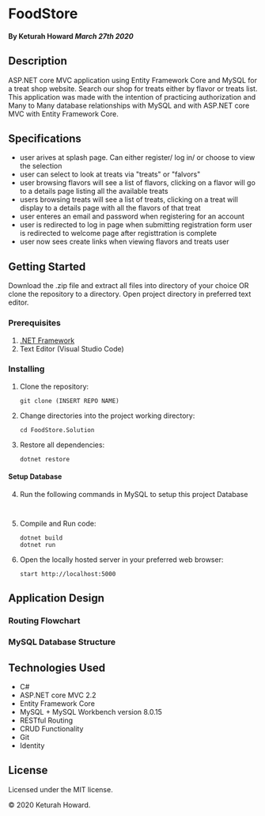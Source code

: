 # FoodStore
#### By Keturah Howard _March 27th 2020_ 

## Description

ASP.NET core MVC application using Entity Framework Core and MySQL for a treat shop website. Search our shop for treats either by flavor or treats list. This application was made with the intention of practicing authorization and Many to Many database relationships with MySQL and with ASP.NET core MVC with Entity Framework Core.

## Specifications

* user arives at splash page.  Can either register/ log in/ or choose to view the selection
* user can select to look at treats via "treats" or "falvors"
* user browsing flavors will see a list of flavors, clicking on a flavor will go to a details page listing all the available treats 
* users browsing treats will see a list of treats, clicking on a treat will display to a details page with all the flavors of that treat
* user enteres an email and password when registering for an account
* user is redirected to log in page when submitting registration form
user is redirected to welcome page after registtration is complete
* user now sees create links when viewing flavors and treats
user


## Getting Started

Download the .zip file and extract all files into directory of your choice OR clone the repository to a directory. Open project directory in preferred text editor.

### Prerequisites

1. [.NET Framework](https://dotnet.microsoft.com/download/thank-you/dotnet-sdk-2.2.106-macos-x64-installer) 
2. Text Editor (Visual Studio Code)

### Installing

1. Clone the repository:
    ```
    git clone (INSERT REPO NAME)
    ```
2. Change directories into the project working directory:
    ```
    cd FoodStore.Solution
    ```
3. Restore all dependencies:
    ```
    dotnet restore
    ```

 #### Setup Database

4. Run the following commands in MySQL to setup this project Database
    ```
    

    ```
5. Compile and Run code:
    ```
    dotnet build
    dotnet run
    ```
6. Open the locally hosted server in your preferred web browser:
    ```
    start http://localhost:5000
    ```

## Application Design

### Routing Flowchart



### MySQL Database Structure



## Technologies Used

* C#
* ASP.NET core MVC 2.2
* Entity Framework Core
* MySQL + MySQL Workbench version 8.0.15
* RESTful Routing
* CRUD Functionality
* Git
* Identity

## License

Licensed under the MIT license.

&copy; 2020 Keturah Howard.